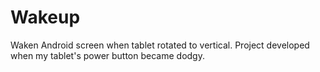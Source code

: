 # Wakeup
Waken Android screen when tablet rotated to vertical.
Project developed when my tablet's power button became dodgy.
